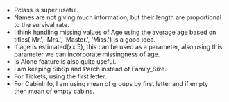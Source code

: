 - Pclass is super useful.
- Names are not giving much information, but their length are proportional to the survival rate.
- I think handling missing values of Age using the average age based on titles('Mr.', 'Mrs.', 'Master.', 'Miss.') is a good idea.
- If age is estimated(xx.5), this can be used as a parameter, also using this parameter we can incorporate missingness of age.
- Is Alone feature is also quite useful.
- I am keeping SibSp and Parch instead of Family_Size.
- For Tickets, using the first letter.
- For CabinInfo, I am using mean of groups by first letter and if empty then mean of empty cabins.